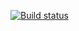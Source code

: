 [![Build status](https://ci.appveyor.com/api/projects/status/1y06mlwvun8k3he2?svg=true)](https://ci.appveyor.com/project/Sidenov/patternsz2)